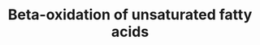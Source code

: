 ---
annotations:
- type: Pathway Ontology
  value: fatty acid beta degradation pathway
authors:
- Evelo
- MaintBot
- Christine Chichester
- Egonw
- Eweitz
- Mkutmon
description: ''
last-edited: 2021-06-04
organisms:
- Rattus norvegicus
redirect_from:
- /index.php/Pathway:WP418
- /instance/WP418
schema-jsonld:
- '@context': https://schema.org/
  '@id': https://wikipathways.github.io/pathways/WP418.html
  '@type': Dataset
  creator:
    '@type': Organization
    name: WikiPathways
  description: ''
  keywords:
  - trans-dec-2-enoyl-CoA
  - Hadha
  - Hadhb
  - Decr1
  - Linoleoyl-CoA
  - 3-trans-decenoyl-CoA
  - trans,cis-Lauro-2,6-dienoyl-CoA
  - 4-cis-decenoyl-CoA
  - Acadm
  - Acadl
  - cis,cis-3,6-Dodecadienoyl-CoA
  - 2-trans-4-cis-decadienoyl-CoA
  - Dci
  - Acetyl-CoA
  license: CC0
  name: Beta-oxidation of unsaturated fatty acids
seo: CreativeWork
title: Beta-oxidation of unsaturated fatty acids
wpid: WP418
---